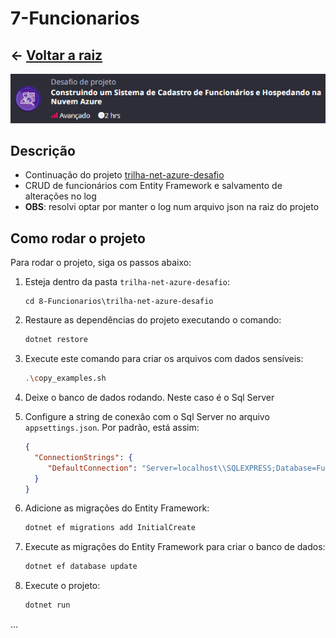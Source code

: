 # 7-Funcionarios

## ← [Voltar a raiz](../README.md)

![AgendamentoTarefas](../docs/8-Funcionarios/ImagemNaDio.png)


## Descrição

- Continuação do projeto [trilha-net-azure-desafio](https://github.com/digitalinnovationone/trilha-net-azure-desafio)
- CRUD de funcionários com Entity Framework e salvamento de alterações no log
- **OBS**: resolvi optar por manter o log num arquivo json na raiz do projeto

## Como rodar o projeto

Para rodar o projeto, siga os passos abaixo:

1. Esteja dentro da pasta `trilha-net-azure-desafio`:
   ```
   cd 8-Funcionarios\trilha-net-azure-desafio
   ```
2. Restaure as dependências do projeto executando o comando:
    ```bash
    dotnet restore
    ```
3. Execute este comando para criar os arquivos com dados sensíveis:
    ```bash
    .\copy_examples.sh
    ```
4. Deixe o banco de dados rodando. Neste caso é o Sql Server

5. Configure a string de conexão com o Sql Server no arquivo `appsettings.json`. Por padrão, está assim:
    ```json
    {
      "ConnectionStrings": {
         "DefaultConnection": "Server=localhost\\SQLEXPRESS;Database=Funcionarios;Trusted_Connection=True;TrustServerCertificate=True;"
      }
    }
    ```
6. Adicione as migrações do Entity Framework:
    ```bash
    dotnet ef migrations add InitialCreate
    ```
7. Execute as migrações do Entity Framework para criar o banco de dados:
    ```bash
    dotnet ef database update
    ```
8. Execute o projeto:
    ```bash
    dotnet run
    ```
...